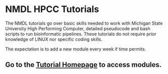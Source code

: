 
# NMDL HPCC Tutorials

The NMDL tutorials go over basic skills needed to work with Michigan State University High Performing Computer, detailed pseudocode and bash scripts to run bioinformatic pipelines. These tutorials do not require prior knowledge of LINUX nor specific coding skills. 

The expectation is to add a new module every week if time permits. 

## Go to the [Tutorial Homepage](https://github.com/NMDL-MSU/Tutorials/wiki) to access modules.
